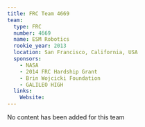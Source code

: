 ```yaml
---
title: FRC Team 4669
team:
  type: FRC
  number: 4669
  name: ESM Robotics
  rookie_year: 2013
  location: San Francisco, California, USA
  sponsors:
    - NASA
    - 2014 FRC Hardship Grant
    - Brin Wojcicki Foundation
    - GALILEO HIGH
  links:
    Website: 
---
```

No content has been added for this team